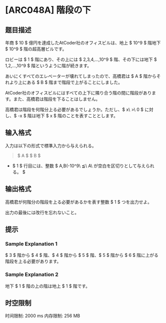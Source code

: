 # [ARC048A] 階段の下

## 题目描述

[problemUrl]: https://atcoder.jp/contests/arc048/tasks/arc048_a

年商 $ 10 $ 億円を達成したAtCoder社のオフィスビルは、地上 $ 10^9 $ 階地下 $ 10^9 $ 階の超高層ビルです。

ロビーは $ 1 $ 階にあり、その上には $ 2,3,4,...,10^9 $ 階、その下には地下 $ 1,2,...,10^9 $ 階というように階が続きます。

あいにくすべてのエレベーターが壊れてしまったので、高橋君は $ A $ 階からそれより上にある $ B $ 階まで階段で上がることにしました。

AtCoder社のオフィスビルにはすべての上下に隣り合う階の間に階段があります。また、高橋君は階段を下ることはしません。

高橋君は階段を何階分上る必要があるでしょうか。ただし、$ x\ >\ 0 $ に対し、$ -x $ 階は地下 $ x $ 階のことを表すこととします。

## 输入格式

入力は以下の形式で標準入力から与えられる。

> $ A $ $ B $

- $ 1 $ 行目には、整数 $ A,B(-10^9\ ≦\ A\ が空白を区切りとして与えられる。 $

## 输出格式

高橋君が何階分の階段を上る必要があるかを表す整数 $ 1 $ つを出力せよ。

出力の最後には改行を忘れないこと。

## 提示

### Sample Explanation 1

$ 3 $ 階から $ 4 $ 階、$ 4 $ 階から $ 5 $ 階、$ 5 $ 階から $ 6 $ 階に上がる階段を上る必要があります。

### Sample Explanation 2

地下 $ 1 $ 階の上の階は地上 $ 1 $ 階です。

## 时空限制

时间限制: 2000 ms
内存限制: 256 MB
